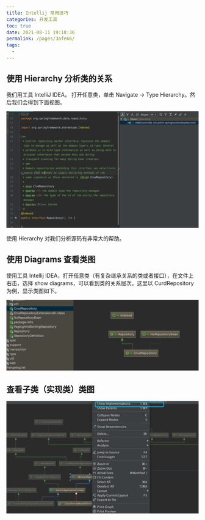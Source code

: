 ```yaml
---
title: Intellij 常用技巧
categories: 开发工具
toc: true
date: 2021-08-11 19:18:36
permalink: /pages/3afe66/
tags: 
  - 
---
```


## 使用 Hierarchy 分析类的关系

我们用工具 IntelliJ IDEA， 打开任意类，单击 Navigate → Type Hierarchy。然后我们会得到下面视图。

![Hierarchy](./idea-skills/idea-hierarchy.jpg)

使用 Hierarchy 对我们分析源码有非常大的帮助。

## 使用 Diagrams 查看类图

使用工具 Intellij IDEA，打开任意类（有复杂继承关系的类或者接口），在文件上右击，选择 show diagrams，可以看到类的关系层次。这里以 CurdRepository 为例，显示类图如下。

![类图](./idea-skills/idea-diagram.png)



## 查看子类（实现类）类图

![image-20200406094512355](idea-skills/image-20200406094512355.png)

